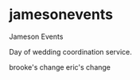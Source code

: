 # jamesonevents
Jameson Events

Day of wedding coordination service.

brooke's change
eric's change
